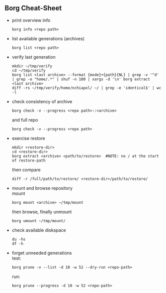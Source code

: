 Borg Cheat-Sheet
----------------
  - print overview info
      ```
      borg info <repo path>
      ```

  - list available generations (archives)
      ```
      borg list <repo path>
      ```

  - verify last generation
      ```
      mkdir ~/tmp/verify
      cd ~/tmp/verify
      borg list <last archive> --format {mode}+{path}{NL} | grep -v '^d' | grep -o "home/.*" | shuf -n 100 | xargs -d '\n' borg extract <last archive>
      diff -rs ~/tmp/verify/home/nchiapol/ ~/ | grep -e 'identical$' | wc -l
      ```

  - check consistency of archive
      ```
      borg check -v --progress <repo path>::<archive>
      ```
    and full repo
      ```
      borg check -v --progress <repo path>
      ```

  - exercise restore
      ```
      mkdir <restore-dir>
      cd <restore-dir>
      borg extract <archive> <path/to/restore>  #NOTE: no / at the start of restore-path
      ```
    then compare
      ```
      diff -r /full/path/to/restore/ <restore-dir>/path/to/restore/
      ```

  - mount and browse repository  
    mount
      ```
      borg mount <archive> ~/tmp/mount
      ```
    then browse, finally unmount
      ```
      borg umount ~/tmp/mount/
      ```

  - check available diskspace
      ```
      du -hs
      df -h
      ```

  - forget unneeded generations  
    test:
      ```
      borg prune -v --list -d 10 -w 52 --dry-run <repo-path>
      ```
    run:
      ```
      borg prune --progress -d 10 -w 52 <repo-path>
      ```

